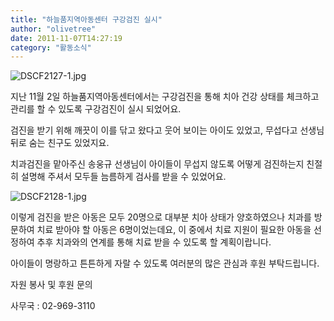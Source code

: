 ```yaml
---
title: "하늘품지역아동센터 구강검진 실시"
author: "olivetree"
date: 2011-11-07T14:27:19
category: "활동소식"
---
```


![DSCF2127-1.jpg](/files/attach/images/382/349/012/9500099c32f02bd5ebbd9a8e22161bb8.jpg)

지난 11월 2일 하늘품지역아동센터에서는 구강검진을 통해 치아 건강 상태를 체크하고 관리를 할 수 있도록 구강검진이 실시 되었어요.

검진을 받기 위해 깨끗이 이를 닦고 왔다고 웃어 보이는 아이도 있었고, 무섭다고 선생님 뒤로 숨는 친구도 있었지요.

치과검진을 맡아주신 송웅규 선생님이 아이들이 무섭지 않도록 어떻게 검진하는지 친절히 설명해 주셔서 모두들 늠름하게 검사를 받을 수 있었어요.

![DSCF2128-1.jpg](/files/attach/images/382/349/012/6b688e8df09704314083c4f7f1936300.jpg)

이렇게 검진을 받은 아동은 모두 20명으로 대부분 치아 상태가 양호하였으나 치과를 방문하여 치료 받아야 할 아동은 6명이었는데요, 이 중에서 치료 지원이 필요한 아동을 선정하여 추후 치과와의 연계를 통해 치료 받을 수 있도록 할 계획이랍니다.

아이들이 명랑하고 튼튼하게 자랄 수 있도록 여러분의 많은 관심과 후원 부탁드립니다.

자원 봉사 및 후원 문의

사무국 : 02-969-3110
